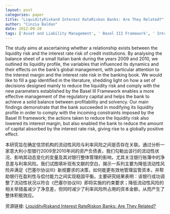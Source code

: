 ```yaml
---
layout: post
categories: paper
title: "LiquidityRiskand Interest RateRiskon Banks: Are They Related?"
author: "Cinzia Baldan"
date: 2012-09-28
tags: ['Asset and Liability Management', ' Basel III Framework', ' Integration of Liquidity Risk and Interest Rate Risk', ' Risk Management']
---
```


The study aims at ascertaining whether a relationship exists between the liquidity risk and the interest rate risk of credit institutions. By analysing the balance sheet of a small Italian bank during the years 2009 and 2010, we outlined its liquidity profile, the variables that influenced its dynamics and their effects on the bank’s global management, with particular attention to the interest margin and the interest rate risk in the banking book. We would like to fill a gap identified in the literature, shedding light on how a set of decisions designed mainly to reduce the liquidity risk and comply with the new parameters established by the Basel III Framework enables a more effective management of the regulatory capital and helps the bank to achieve a solid balance between profitability and solvency. Our main findings demonstrate that the bank succeeded in modifying its liquidity profile in order to comply with the incoming constraints imposed by the Basel III framework; the actions taken to reduce the liquidity risk also lowered its interest margin, but also enabled the bank to reduce the amount of capital absorbed by the interest rate risk, giving rise to a globally positive effect.

本研究旨在确定信贷机构的流动性风险与利率风险之间是否存在关联。通过分析一家意大利小型银行2009至2010年间的资产负债表，我们勾勒出该行的流动性状况、影响其动态变化的变量及其对银行整体管理的影响，尤其关注银行账簿中的净息差与利率风险。我们试图填补现有文献的空白，揭示一系列主要为降低流动性风险并满足《巴塞尔协议III》新规要求的决策，如何能更有效地管理监管资本，并帮助银行在盈利性与偿付能力之间实现稳固平衡。主要研究结果表明：该银行成功调整了流动性状况以符合《巴塞尔协议III》即将实施的约束要求；降低流动性风险的相关举措虽减少了净息差，但同时减少了利率风险所占用的资本金额，从而产生了整体积极效应。

资源链接: [LiquidityRiskand Interest RateRiskon Banks: Are They Related?](https://papers.ssrn.com/sol3/papers.cfm?abstract_id=2152320)
